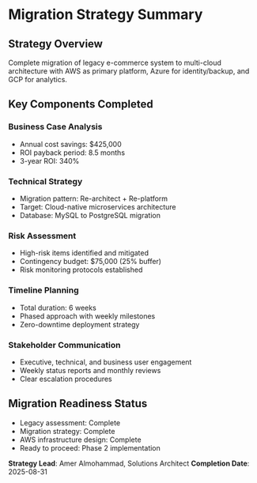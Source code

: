 # Migration Strategy Summary

## Strategy Overview
Complete migration of legacy e-commerce system to multi-cloud architecture with AWS as primary platform, Azure for identity/backup, and GCP for analytics.

## Key Components Completed

### Business Case Analysis
- Annual cost savings: $425,000
- ROI payback period: 8.5 months
- 3-year ROI: 340%

### Technical Strategy
- Migration pattern: Re-architect + Re-platform
- Target: Cloud-native microservices architecture
- Database: MySQL to PostgreSQL migration

### Risk Assessment
- High-risk items identified and mitigated
- Contingency budget: $75,000 (25% buffer)
- Risk monitoring protocols established

### Timeline Planning
- Total duration: 6 weeks
- Phased approach with weekly milestones
- Zero-downtime deployment strategy

### Stakeholder Communication
- Executive, technical, and business user engagement
- Weekly status reports and monthly reviews
- Clear escalation procedures

## Migration Readiness Status
- Legacy assessment: Complete
- Migration strategy: Complete  
- AWS infrastructure design: Complete
- Ready to proceed: Phase 2 implementation

**Strategy Lead**: Amer Almohammad, Solutions Architect
**Completion Date**: 2025-08-31